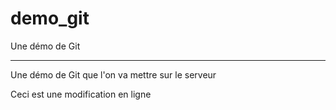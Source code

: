 # demo_git
Une démo de Git

------------------

Une démo de Git que l'on va mettre sur le serveur

Ceci est une modification en ligne
